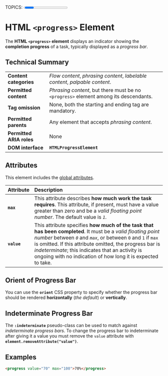 TOPICS: <progress>
        <progress> max attribute
        <progress> value attribute

# HTML `<progress>` Element

The **HTML `<progress>` element** displays an indicator showing the **completion progress** of a task,
typically displayed as a *progress bar*.

## Technical Summary

|  |  |
| :-- | :-- |
| **Content categories** | *Flow content*, *phrasing content*, *labelable content*, *palpable content*.|
| **Permitted content** | *Phrasing content*, but there must be no `<progress>` element among its descendants. |
| **Tag omission** | None, both the starting and ending tag are mandatory. |
| **Permitted parents** | Any element that accepts *phrasing content*. |
| **Permitted ARIA roles** | None |
| **DOM interface** | **`HTMLProgressElement`** |

## Attributes

This element includes the [global attributes](/en/webfrontend/HTML_Global_Attributes).

| Attribute | Description |
| :-- | :-- |
| **`max`** | This attribute describes **how much work the task requires**. This attribute, if present, must have a value greater than zero and be a *valid floating point number*. The default value is *`1`*. |
| **`value`** | This attribute specifies **how much of the task that has been completed**. It must be a *valid floating point number* between *`0`* and *`max`*, or between `0` and `1` if `max` is omitted. If this attribute omitted, the progress bar is *indeterminate*; this indicates that an activity is ongoing with no indication of how long it is expected to take. |

## Orient of Progress Bar

You can use the **`orient`** CSS property to specify whether the progress bar
should be rendered **horizontally** (*the default*) or **vertically**.

## Indeterminate Progress Bar

The **`:indeterminate`** pseudo-class can be used to match against *indeterminate progress bars*.
To change the progress bar to indeterminate after giving it a value you must
remove the `value` attribute with **`element.removeAttribute("value")`**.

## Examples

```html
<progress value="70" max="100">70%</progress>
```
